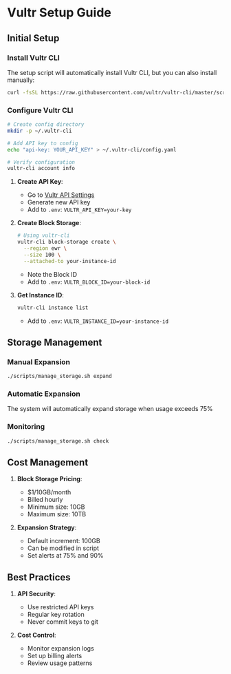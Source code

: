 # Vultr Setup Guide

## Initial Setup

### Install Vultr CLI
The setup script will automatically install Vultr CLI, but you can also install manually:
```bash
curl -fsSL https://raw.githubusercontent.com/vultr/vultr-cli/master/scripts/installer.sh | bash
```

### Configure Vultr CLI
```bash
# Create config directory
mkdir -p ~/.vultr-cli

# Add API key to config
echo "api-key: YOUR_API_KEY" > ~/.vultr-cli/config.yaml

# Verify configuration
vultr-cli account info
```

1. **Create API Key**:
   - Go to [Vultr API Settings](https://my.vultr.com/settings/#settingsapi)
   - Generate new API key
   - Add to `.env`: `VULTR_API_KEY=your-key`

2. **Create Block Storage**:
   ```bash
   # Using vultr-cli
   vultr-cli block-storage create \
     --region ewr \
     --size 100 \
     --attached-to your-instance-id
   ```
   - Note the Block ID
   - Add to `.env`: `VULTR_BLOCK_ID=your-block-id`

3. **Get Instance ID**:
   ```bash
   vultr-cli instance list
   ```
   - Add to `.env`: `VULTR_INSTANCE_ID=your-instance-id`

## Storage Management

### Manual Expansion
```bash
./scripts/manage_storage.sh expand
```

### Automatic Expansion
The system will automatically expand storage when usage exceeds 75%

### Monitoring
```bash
./scripts/manage_storage.sh check
```

## Cost Management

1. **Block Storage Pricing**:
   - $1/10GB/month
   - Billed hourly
   - Minimum size: 10GB
   - Maximum size: 10TB

2. **Expansion Strategy**:
   - Default increment: 100GB
   - Can be modified in script
   - Set alerts at 75% and 90%

## Best Practices

1. **API Security**:
   - Use restricted API keys
   - Regular key rotation
   - Never commit keys to git

2. **Cost Control**:
   - Monitor expansion logs
   - Set up billing alerts
   - Review usage patterns 
